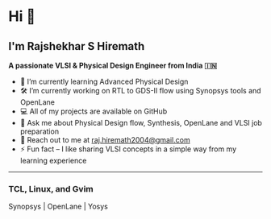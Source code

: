 # Hi 👋

## I'm Rajshekhar S Hiremath  

**A passionate VLSI & Physical Design Engineer from India 🇮🇳**

- 🌱 I’m currently learning Advanced Physical Design  
- 🛠 I’m currently working on RTL to GDS-II flow using Synopsys tools and OpenLane 
- 💻 All of my projects are available on GitHub  
- 💬 Ask me about Physical Design flow, Synthesis, OpenLane and VLSI job preparation  
- 📸 Reach out to me at raj.hiremath2004@gmail.com  
- ⚡ Fun fact – I like sharing VLSI concepts in a simple way from my learning experience  

---

### TCL, Linux, and Gvim  

Synopsys | OpenLane | Yosys
